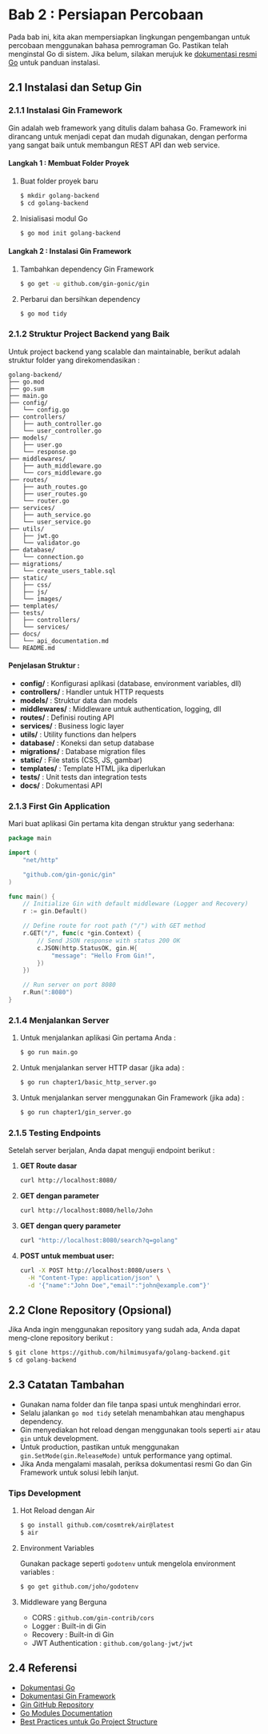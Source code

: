 # Bab 2 : Persiapan Percobaan

Pada bab ini, kita akan mempersiapkan lingkungan pengembangan untuk percobaan menggunakan bahasa pemrograman Go. Pastikan telah menginstal Go di sistem. Jika belum, silakan merujuk ke [dokumentasi resmi Go](https://golang.org/doc/install) untuk panduan instalasi.

## 2.1 Instalasi dan Setup Gin

### 2.1.1 Instalasi Gin Framework

Gin adalah web framework yang ditulis dalam bahasa Go. Framework ini dirancang untuk menjadi cepat dan mudah digunakan, dengan performa yang sangat baik untuk membangun REST API dan web service.

#### Langkah 1 : Membuat Folder Proyek

1. Buat folder proyek baru
   
   ```bash
   $ mkdir golang-backend
   $ cd golang-backend
   ```

2. Inisialisasi modul Go
   
   ```bash
   $ go mod init golang-backend
   ```

#### Langkah 2 : Instalasi Gin Framework

1. Tambahkan dependency Gin Framework
   ```bash
   $ go get -u github.com/gin-gonic/gin
   ```

2. Perbarui dan bersihkan dependency
   
   ```bash
   $ go mod tidy
   ```

### 2.1.2 Struktur Project Backend yang Baik

Untuk project backend yang scalable dan maintainable, berikut adalah struktur folder yang direkomendasikan :

```
golang-backend/
├── go.mod
├── go.sum
├── main.go
├── config/
│   └── config.go
├── controllers/
│   ├── auth_controller.go
│   └── user_controller.go
├── models/
│   ├── user.go
│   └── response.go
├── middlewares/
│   ├── auth_middleware.go
│   └── cors_middleware.go
├── routes/
│   ├── auth_routes.go
│   ├── user_routes.go
│   └── router.go
├── services/
│   ├── auth_service.go
│   └── user_service.go
├── utils/
│   ├── jwt.go
│   └── validator.go
├── database/
│   └── connection.go
├── migrations/
│   └── create_users_table.sql
├── static/
│   ├── css/
│   ├── js/
│   └── images/
├── templates/
├── tests/
│   ├── controllers/
│   └── services/
├── docs/
│   └── api_documentation.md
└── README.md
```

#### Penjelasan Struktur :
- **config/** : Konfigurasi aplikasi (database, environment variables, dll)
- **controllers/** : Handler untuk HTTP requests
- **models/** : Struktur data dan models
- **middlewares/** : Middleware untuk authentication, logging, dll
- **routes/** : Definisi routing API
- **services/** : Business logic layer
- **utils/** : Utility functions dan helpers
- **database/** : Koneksi dan setup database
- **migrations/** : Database migration files
- **static/** : File statis (CSS, JS, gambar)
- **templates/** : Template HTML jika diperlukan
- **tests/** : Unit tests dan integration tests
- **docs/** : Dokumentasi API

### 2.1.3 First Gin Application

Mari buat aplikasi Gin pertama kita dengan struktur yang sederhana:

```go
package main

import (
    "net/http"

    "github.com/gin-gonic/gin"
)

func main() {
    // Initialize Gin with default middleware (Logger and Recovery)
    r := gin.Default()

    // Define route for root path ("/") with GET method
    r.GET("/", func(c *gin.Context) {
        // Send JSON response with status 200 OK
        c.JSON(http.StatusOK, gin.H{
            "message": "Hello From Gin!",
        })
    })

    // Run server on port 8080
    r.Run(":8080")
}
```

### 2.1.4 Menjalankan Server

1. Untuk menjalankan aplikasi Gin pertama Anda :
   
   ```bash
   $ go run main.go
   ```

2. Untuk menjalankan server HTTP dasar (jika ada) :
   
   ```bash
   $ go run chapter1/basic_http_server.go
   ```

3. Untuk menjalankan server menggunakan Gin Framework (jika ada) :
   
   ```bash
   $ go run chapter1/gin_server.go
   ```

### 2.1.5 Testing Endpoints

Setelah server berjalan, Anda dapat menguji endpoint berikut :

1. **GET Route dasar**
   
   ```bash
   curl http://localhost:8080/
   ```

2. **GET dengan parameter**
   
   ```bash
   curl http://localhost:8080/hello/John
   ```

3. **GET dengan query parameter**
   
   ```bash
   curl "http://localhost:8080/search?q=golang"
   ```

4. **POST untuk membuat user:**
   
   ```bash
   curl -X POST http://localhost:8080/users \
     -H "Content-Type: application/json" \
     -d '{"name":"John Doe","email":"john@example.com"}'
   ```

## 2.2 Clone Repository (Opsional)

Jika Anda ingin menggunakan repository yang sudah ada, Anda dapat meng-clone repository berikut :

```bash
$ git clone https://github.com/hilmimusyafa/golang-backend.git
$ cd golang-backend
```

## 2.3 Catatan Tambahan

- Gunakan nama folder dan file tanpa spasi untuk menghindari error.
- Selalu jalankan `go mod tidy` setelah menambahkan atau menghapus dependency.
- Gin menyediakan hot reload dengan menggunakan tools seperti `air` atau `gin` untuk development.
- Untuk production, pastikan untuk menggunakan `gin.SetMode(gin.ReleaseMode)` untuk performance yang optimal.
- Jika Anda mengalami masalah, periksa dokumentasi resmi Go dan Gin Framework untuk solusi lebih lanjut.

### Tips Development

1. Hot Reload dengan Air
   
   ```bash
   $ go install github.com/cosmtrek/air@latest
   $ air
   ```

2. Environment Variables 
   
   Gunakan package seperti `godotenv` untuk mengelola environment variables :
   
   ```bash
   $ go get github.com/joho/godotenv
   ```

3. Middleware yang Berguna
   
   - CORS : `github.com/gin-contrib/cors`
   - Logger : Built-in di Gin
   - Recovery : Built-in di Gin
   - JWT Authentication : `github.com/golang-jwt/jwt`

## 2.4 Referensi

- [Dokumentasi Go](https://golang.org/doc/)
- [Dokumentasi Gin Framework](https://gin-gonic.com/)
- [Gin GitHub Repository](https://github.com/gin-gonic/gin)
- [Go Modules Documentation](https://golang.org/ref/mod)
- [Best Practices untuk Go Project Structure](https://github.com/golang-standards/project-layout)